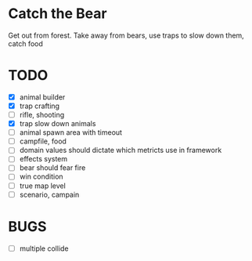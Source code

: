 # Catch the Bear

Get out from forest. Take away from bears, use traps to slow down them, catch
food

# TODO

- [x] animal builder
- [x] trap crafting
- [ ] rifle, shooting
- [x] trap slow down animals
- [ ] animal spawn area with timeout
- [ ] campfile, food
- [ ] domain values should dictate which metricts use in framework
- [ ] effects system
- [ ] bear should fear fire
- [ ] win condition
- [ ] true map level
- [ ] scenario, campain

# BUGS

- [ ] multiple collide
